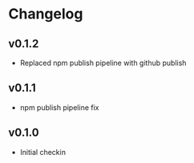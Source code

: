 # Changelog

## v0.1.2

* Replaced npm publish pipeline with github publish

## v0.1.1

* npm publish pipeline fix

## v0.1.0

* Initial checkin
